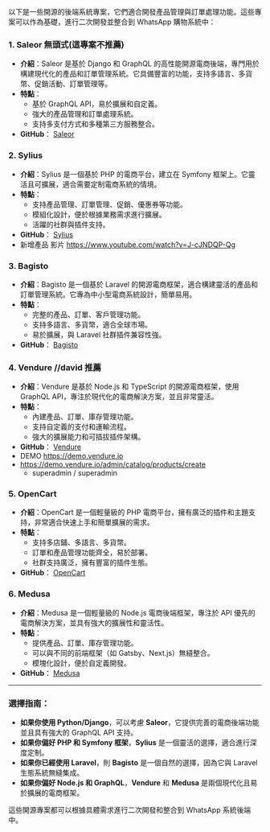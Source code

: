 以下是一些開源的後端系統專案，它們適合開發產品管理與訂單處理功能。這些專案可以作為基礎，進行二次開發並整合到 WhatsApp 購物系統中：

### 1. **Saleor** 無頭式(這專案不推薦)
   - **介紹**：Saleor 是基於 Django 和 GraphQL 的高性能開源電商後端，專門用於構建現代化的產品和訂單管理系統。它具備豐富的功能，支持多語言、多貨幣、促銷活動、訂單管理等。
   - **特點**：
     - 基於 GraphQL API，易於擴展和自定義。
     - 強大的產品管理和訂單處理系統。
     - 支持多支付方式和多種第三方服務整合。
   - **GitHub**： [Saleor](https://github.com/saleor/saleor)

### 2. **Sylius** 
   - **介紹**：Sylius 是一個基於 PHP 的電商平台，建立在 Symfony 框架上。它靈活且可擴展，適合需要定制電商系統的情境。
   - **特點**：
     - 支持產品管理、訂單管理、促銷、優惠券等功能。
     - 模組化設計，便於根據業務需求進行擴展。
     - 活躍的社群與插件支持。
   - **GitHub**： [Sylius](https://github.com/Sylius/Sylius)
   - 新增產品 影片 https://www.youtube.com/watch?v=J-cJNDQP-Qg

### 3. **Bagisto**
   - **介紹**：Bagisto 是一個基於 Laravel 的開源電商框架，適合構建靈活的產品和訂單管理系統。它專為中小型電商系統設計，簡單易用。
   - **特點**：
     - 完整的產品、訂單、客戶管理功能。
     - 支持多語言、多貨幣，適合全球市場。
     - 易於擴展，與 Laravel 社群插件兼容性強。
   - **GitHub**： [Bagisto](https://github.com/bagisto/bagisto)

### 4. **Vendure**  //david 推薦
   - **介紹**：Vendure 是基於 Node.js 和 TypeScript 的開源電商框架，使用 GraphQL API，專注於現代化的電商解決方案，並且非常靈活。
   - **特點**：
     - 內建產品、訂單、庫存管理功能。
     - 支持自定義的支付和運輸流程。
     - 強大的擴展能力和可插拔插件架構。
   - **GitHub**： [Vendure](https://github.com/vendure-ecommerce/vendure)
   - DEMO https://demo.vendure.io
   - https://demo.vendure.io/admin/catalog/products/create
	   - superadmin / superadmin
   

### 5. **OpenCart**
   - **介紹**：OpenCart 是一個輕量級的 PHP 電商平台，擁有廣泛的插件和主題支持，非常適合快速上手和簡單擴展的需求。
   - **特點**：
     - 支持多店鋪、多語言、多貨幣。
     - 訂單和產品管理功能齊全，易於部署。
     - 社群支持廣泛，擁有豐富的插件生態。
   - **GitHub**： [OpenCart](https://github.com/opencart/opencart)

### 6. **Medusa**
   - **介紹**：Medusa 是一個輕量級的 Node.js 電商後端框架，專注於 API 優先的電商解決方案，並具有強大的擴展性和靈活性。
   - **特點**：
     - 提供產品、訂單、庫存管理功能。
     - 可以與不同的前端框架（如 Gatsby、Next.js）無縫整合。
     - 模塊化設計，便於自定義開發。
   - **GitHub**： [Medusa](https://github.com/medusajs/medusa)

---

### 選擇指南：
- **如果你使用 Python/Django**，可以考慮 **Saleor**，它提供完善的電商後端功能並且具有強大的 GraphQL API 支持。
- **如果你偏好 PHP 和 Symfony 框架**，**Sylius** 是一個靈活的選擇，適合進行深度定制。
- **如果你已經使用 Laravel**，則 **Bagisto** 是一個自然的選擇，因為它與 Laravel 生態系統無縫集成。
- **如果你偏好 Node.js 和 GraphQL**，**Vendure** 和 **Medusa** 是兩個現代化且易於擴展的電商框架。

這些開源專案都可以根據具體需求進行二次開發和整合到 WhatsApp 系統後端中。